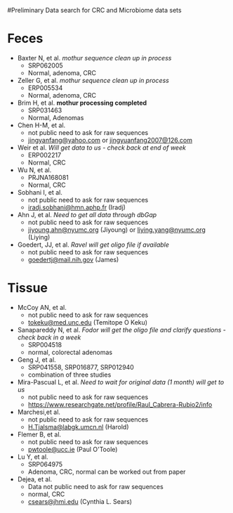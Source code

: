 #Preliminary Data search for CRC and Microbiome data sets


# Feces

* Baxter N, et al. *mothur sequence clean up in process*
	* SRP062005
	* Normal, adenoma, CRC
* Zeller G, et al. *mothur sequence clean up in process* 
	* ERP005534
	* Normal, adenoma, CRC
* Brim H, et al. **mothur processing completed**
	* SRP031463
	* Normal, Adenomas
* Chen H-M, et al.
	* not public need to ask for raw sequences
	* jingyanfang@yahoo.com or jingyuanfang2007@126.com
* Weir et al. *Will get data to us - check back at end of week*
	* ERP002217
	* Normal, CRC
* Wu N, et al. 
	* PRJNA168081
	* Normal, CRC
* Sobhani I, et al.
	* not public need to ask for raw sequences
	* iradj.sobhani@hmn.aphp.fr (Iradj)
* Ahn J, et al. *Need to get all data through dbGap*
	* not public need to ask for raw sequences
	* jiyoung.ahn@nyumc.org (Jiyoung) or liying.yang@nyumc.org (Liying)
*  Goedert, JJ, et al. *Ravel will get oligo file if available*
	*  not public need to ask for raw sequences
	*  goedertj@mail.nih.gov (James)



# Tissue
* McCoy AN, et al.
	* not public need to ask for raw sequences
	* tokeku@med.unc.edu (Temitope O Keku)
*  Sanapareddy N, et al. *Fodor will get the oligo file and clarify questions - check back in a week*
	*  SRP004518
	*  normal, colorectal adenomas  
* Geng J, et al.
	* SRP041558, SRP016877, SRP012940
	* combination of three studies
* Mira-Pascual L, et al. *Need to wait for original data (1 month) will get to us*
	* not public need to ask for raw sequences
	* https://www.researchgate.net/profile/Raul_Cabrera-Rubio2/info  
* Marchesi,et al.
	* not public need to ask for raw sequences
	* H.Tjalsma@labgk.umcn.nl (Harold)
* Flemer B, et al.
	* not public need to ask for raw sequences
	* pwtoole@ucc.ie (Paul O'Toole)
* Lu Y, et al.  
	* SRP064975
	* Adenoma, CRC, normal can be worked out from paper
* Dejea, et al.  
	* Data not public need to ask for raw sequences
	* normal, CRC
	* csears@jhmi.edu (Cynthia L. Sears)
